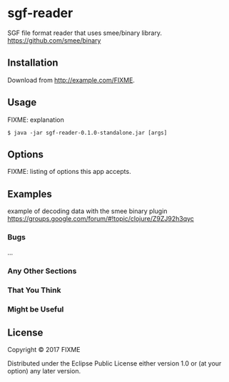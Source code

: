 # sgf-reader

SGF file format reader that uses smee/binary library.
https://github.com/smee/binary

## Installation

Download from http://example.com/FIXME.

## Usage

FIXME: explanation

    $ java -jar sgf-reader-0.1.0-standalone.jar [args]

## Options

FIXME: listing of options this app accepts.

## Examples

example of decoding data with the smee binary plugin
https://groups.google.com/forum/#!topic/clojure/Z9ZJ92h3qyc


### Bugs

...

### Any Other Sections
### That You Think
### Might be Useful

## License

Copyright © 2017 FIXME

Distributed under the Eclipse Public License either version 1.0 or (at
your option) any later version.
